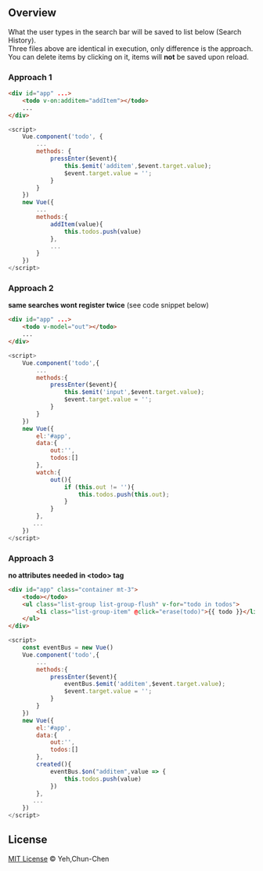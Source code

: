 ## Overview
What the user types in the search bar will be saved to list below (Search History).<br/>
Three files above are identical in execution, only difference is the approach.<br/>
You can delete items by clicking on it, items will **not** be saved upon reload.

### Approach 1
```html
<div id="app" ...>
    <todo v-on:additem="addItem"></todo>
    ...
</div>
```
```js
<script>
    Vue.component('todo', {
        ...
        methods: {
            pressEnter($event){
                this.$emit('additem',$event.target.value);
                $event.target.value = '';
            }
        }
    })
    new Vue({
        ...
        methods:{
            addItem(value){
                this.todos.push(value)
            },
            ...
        }
    })
</script>
```
### Approach 2 
**same searches wont register twice** (see code snippet below)
```html
<div id="app" ...>
    <todo v-model="out"></todo>
    ...
</div>
```
```js
<script>
    Vue.component('todo',{
        ...
        methods:{
            pressEnter($event){
                this.$emit('input',$event.target.value);
                $event.target.value = '';
            }
        }
    })
    new Vue({
        el:'#app',
        data:{
            out:'',
            todos:[]
        },
        watch:{
            out(){
                if (this.out != ''){
                    this.todos.push(this.out);
                }
            }
        },
       ...
    })
</script>
```

### Approach 3
**no attributes needed in &#60;todo&#62; tag**
```html
<div id="app" class="container mt-3">
    <todo></todo>
    <ul class="list-group list-group-flush" v-for="todo in todos">
        <li class="list-group-item" @click="erase(todo)">{{ todo }}</li>
    </ul>
</div>
```
```js
<script>
    const eventBus = new Vue()
    Vue.component('todo',{
        ...
        methods:{
            pressEnter($event){
                eventBus.$emit('additem',$event.target.value);
                $event.target.value = '';
            }
        }
    })
    new Vue({
        el:'#app',
        data:{
            out:'',
            todos:[]
        },
        created(){
            eventBus.$on("additem",value => {
                this.todos.push(value)
            })
        },
       ...
    })
</script>
```

## License
[MIT License](https://oss.ninja/mit/0x66you) © Yeh,Chun-Chen
